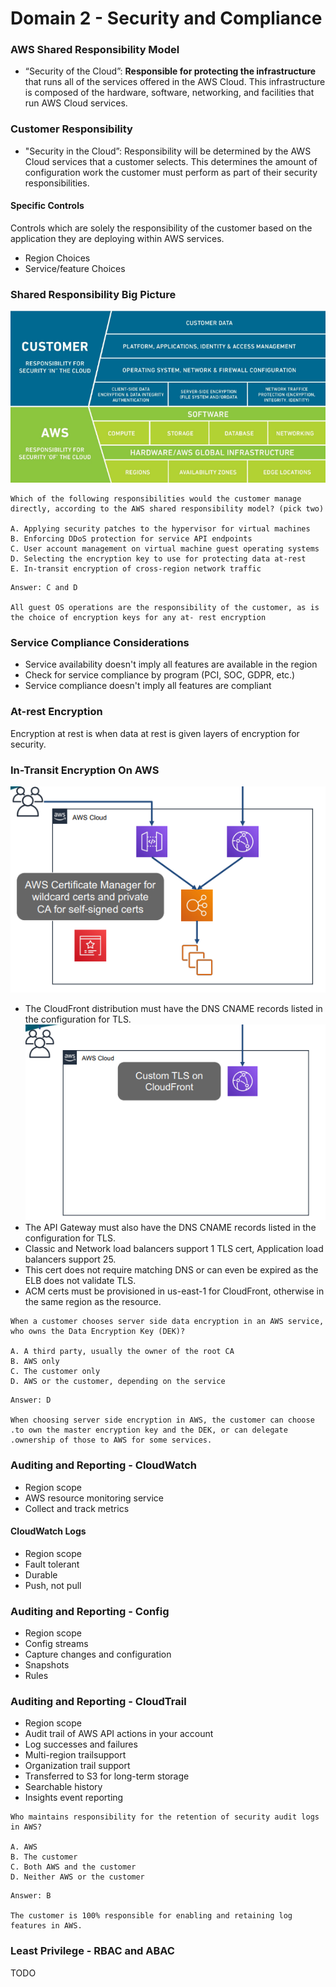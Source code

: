 # Domain 2 - Security and Compliance

### AWS Shared Responsibility Model

* “Security of the Cloud”: **Responsible for protecting the infrastructure** that runs all of the services offered in the AWS Cloud. This infrastructure is composed of the hardware, software, networking, and facilities that run AWS Cloud services.

### Customer Responsibility

* "Security in the Cloud”: Responsibility will be determined by the AWS Cloud services that a customer selects. This determines the amount of configuration work the customer must perform as part of their security responsibilities.

#### Specific Controls

Controls which are solely the responsibility of the customer based on the application they are deploying within AWS services.

* Region Choices
* Service/feature Choices

### Shared Responsibility Big Picture

![](../../.gitbook/assets/2022-08-04-09-30-16.png)

```
Which of the following responsibilities would the customer manage directly, according to the AWS shared responsibility model? (pick two)

A. Applying security patches to the hypervisor for virtual machines
B. Enforcing DDoS protection for service API endpoints
C. User account management on virtual machine guest operating systems
D. Selecting the encryption key to use for protecting data at-rest
E. In-transit encryption of cross-region network traffic
```

```
Answer: C and D

All guest OS operations are the responsibility of the customer, as is the choice of encryption keys for any at- rest encryption
```

### Service Compliance Considerations

* Service availability doesn't imply all features are available in the region
* Check for service compliance by program (PCI, SOC, GDPR, etc.)
* Service compliance doesn't imply all features are compliant

### At-rest Encryption

Encryption at rest is when data at rest is given layers of encryption for security.

### In-Transit Encryption On AWS

![](../../.gitbook/assets/2022-08-10-09-31-44.png)

* The CloudFront distribution must have the DNS CNAME records listed in the configuration for TLS. ![](../../.gitbook/assets/2022-08-10-09-33-41.png)
* The API Gateway must also have the DNS CNAME records listed in the configuration for TLS.
* Classic and Network load balancers support 1 TLS cert, Application load balancers support 25.
* This cert does not require matching DNS or can even be expired as the ELB does not validate TLS.
* ACM certs must be provisioned in us-east-1 for CloudFront, otherwise in the same region as the resource.

```
When a customer chooses server side data encryption in an AWS service, who owns the Data Encryption Key (DEK)?

A. A third party, usually the owner of the root CA
B. AWS only
C. The customer only
D. AWS or the customer, depending on the service
```

```
Answer: D

When choosing server side encryption in AWS, the customer can choose .to own the master encryption key and the DEK, or can delegate .ownership of those to AWS for some services.

```

### Auditing and Reporting - CloudWatch

* Region scope
* AWS resource monitoring service
* Collect and track metrics

#### CloudWatch Logs

* Region scope
* Fault tolerant
* Durable
* Push, not pull

### Auditing and Reporting - Config

* Region scope
* Config streams
* Capture changes and configuration
* Snapshots
* Rules

### Auditing and Reporting - CloudTrail

* Region scope
* Audit trail of AWS API actions in your account
* Log successes and failures
* Multi-region trailsupport
* Organization trail support
* Transferred to S3 for long-term storage
* Searchable history
* Insights event reporting

```
Who maintains responsibility for the retention of security audit logs in AWS?

A. AWS
B. The customer
C. Both AWS and the customer
D. Neither AWS or the customer
```

```
Answer: B

The customer is 100% responsible for enabling and retaining log features in AWS.

```

### Least Privilege - RBAC and ABAC

TODO
